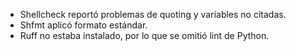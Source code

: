 - Shellcheck reportó problemas de quoting y variables no citadas.
- Shfmt aplicó formato estándar.
- Ruff no estaba instalado, por lo que se omitió lint de Python.
